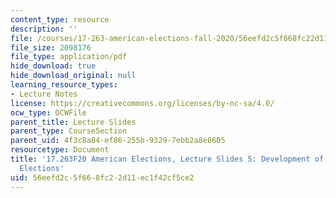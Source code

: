 ```yaml
---
content_type: resource
description: ''
file: /courses/17-263-american-elections-fall-2020/56eefd2c5f668fc22d11ec1f42cf5ce2_MIT17_263F20_Lec5.pdf
file_size: 2098176
file_type: application/pdf
hide_download: true
hide_download_original: null
learning_resource_types:
- Lecture Notes
license: https://creativecommons.org/licenses/by-nc-sa/4.0/
ocw_type: OCWFile
parent_title: Lecture Slides
parent_type: CourseSection
parent_uid: 4f3c8a84-ef86-255b-9329-7ebb2a8e8605
resourcetype: Document
title: '17.263F20 American Elections, Lecture Slides 5: Development of the American
  Elections'
uid: 56eefd2c-5f66-8fc2-2d11-ec1f42cf5ce2
---
```

